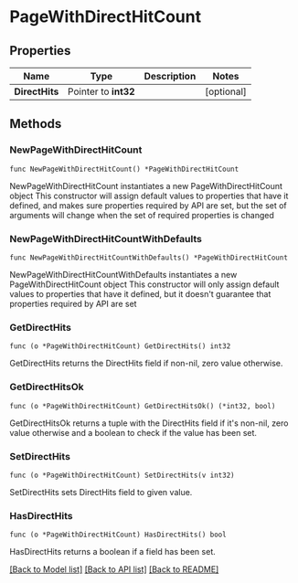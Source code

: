 # PageWithDirectHitCount

## Properties

Name | Type | Description | Notes
------------ | ------------- | ------------- | -------------
**DirectHits** | Pointer to **int32** |  | [optional] 

## Methods

### NewPageWithDirectHitCount

`func NewPageWithDirectHitCount() *PageWithDirectHitCount`

NewPageWithDirectHitCount instantiates a new PageWithDirectHitCount object
This constructor will assign default values to properties that have it defined,
and makes sure properties required by API are set, but the set of arguments
will change when the set of required properties is changed

### NewPageWithDirectHitCountWithDefaults

`func NewPageWithDirectHitCountWithDefaults() *PageWithDirectHitCount`

NewPageWithDirectHitCountWithDefaults instantiates a new PageWithDirectHitCount object
This constructor will only assign default values to properties that have it defined,
but it doesn't guarantee that properties required by API are set

### GetDirectHits

`func (o *PageWithDirectHitCount) GetDirectHits() int32`

GetDirectHits returns the DirectHits field if non-nil, zero value otherwise.

### GetDirectHitsOk

`func (o *PageWithDirectHitCount) GetDirectHitsOk() (*int32, bool)`

GetDirectHitsOk returns a tuple with the DirectHits field if it's non-nil, zero value otherwise
and a boolean to check if the value has been set.

### SetDirectHits

`func (o *PageWithDirectHitCount) SetDirectHits(v int32)`

SetDirectHits sets DirectHits field to given value.

### HasDirectHits

`func (o *PageWithDirectHitCount) HasDirectHits() bool`

HasDirectHits returns a boolean if a field has been set.


[[Back to Model list]](../README.md#documentation-for-models) [[Back to API list]](../README.md#documentation-for-api-endpoints) [[Back to README]](../README.md)


